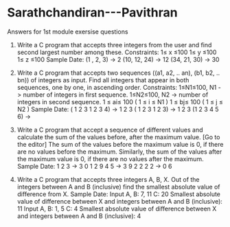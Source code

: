 # Sarathchandiran---Pavithran
Answers for 1st module exersise questions

1. Write a C program that accepts three integers from the user and find second largest number among these.
   Constraints: 1≤ x ≤100 1≤ y ≤100 1≤ z ≤100 Sample Date: (1 , 2, 3) -> 2 (10, 12, 24) -> 12 (34, 21, 30) -> 30

2. Write a C program that accepts two sequences ((a1, a2, .. an), (b1, b2, .. bn)) of integers as input. Find all integers that appear in both sequences, one by one, in   ascending order.
  Constraints: 1≤N1≤100, N1 -> number of integers in first sequence. 1≤N2≤100, N2 -> number of integers in second sequence. 1 ≤ ai≤ 100 ( 1 ≤ i ≤ N1 ) 1 ≤ bj≤ 100 ( 1 ≤   j ≤ N2 ) Sample Date: ( 1 2 3 1 2 3 4) -> 1 2 3 ( 1 2 3 1 2 3) -> 1 2 3 (1 2 3 4 5 6) ->

3. Write a C program that accept a sequence of different values and calculate the sum of the values before, after the maximum value. [Go to the editor] The sum of the     values before the maximum value is 0, if there are no values before the maximum. Similarly, the sum of the values after the maximum value is 0, if there are no values   after the maximum. Sample Date: 1 2 3 -> 3 0 1 2 9 4 5 -> 3 9 2 2 2 2 -> 0 6

4. Write a C program that accepts three integers A, B, X. Out of the integers between A and B (inclusive) find the smallest absolute value of difference from X. 
   Sample Date: Input A, B: 7, 11 C: 20 Smallest absolute value of difference between X and integers between A and B (inclusive): 11 Input A, B: 1, 5 C: 4 Smallest          absolute value of difference between X and integers between A and B (inclusive): 4
